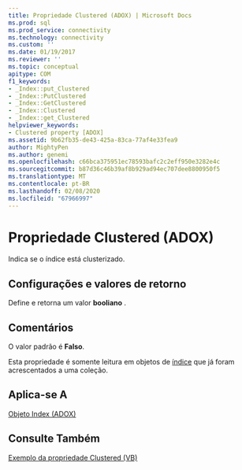 ```yaml
---
title: Propriedade Clustered (ADOX) | Microsoft Docs
ms.prod: sql
ms.prod_service: connectivity
ms.technology: connectivity
ms.custom: ''
ms.date: 01/19/2017
ms.reviewer: ''
ms.topic: conceptual
apitype: COM
f1_keywords:
- _Index::put_Clustered
- _Index::PutClustered
- _Index::GetClustered
- _Index::Clustered
- _Index::get_Clustered
helpviewer_keywords:
- Clustered property [ADOX]
ms.assetid: 9b62fb35-de43-425a-83ca-77af4e33fea9
author: MightyPen
ms.author: genemi
ms.openlocfilehash: c66bca375951ec78593bafc2c2eff950e3282e4c
ms.sourcegitcommit: b87d36c46b39af8b929ad94ec707dee8800950f5
ms.translationtype: MT
ms.contentlocale: pt-BR
ms.lasthandoff: 02/08/2020
ms.locfileid: "67966997"
---
```

# <a name="clustered-property-adox"></a>Propriedade Clustered (ADOX)
Indica se o índice está clusterizado.  
  
## <a name="settings-and-return-values"></a>Configurações e valores de retorno  
 Define e retorna um valor **booliano** .  
  
## <a name="remarks"></a>Comentários  
 O valor padrão é **Falso**.  
  
 Esta propriedade é somente leitura em objetos de [índice](../../../ado/reference/adox-api/index-object-adox.md) que já foram acrescentados a uma coleção.  
  
## <a name="applies-to"></a>Aplica-se A  
 [Objeto Index (ADOX)](../../../ado/reference/adox-api/index-object-adox.md)  
  
## <a name="see-also"></a>Consulte Também  
 [Exemplo da propriedade Clustered (VB)](../../../ado/reference/adox-api/clustered-property-example-vb.md)

